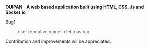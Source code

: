 **OUIPAN - A web based application built using HTML, CSS, Js and Socket.io**

Bug1
>user repeative name in left nav bar.

Contribution and improvements wil be appreciated.
